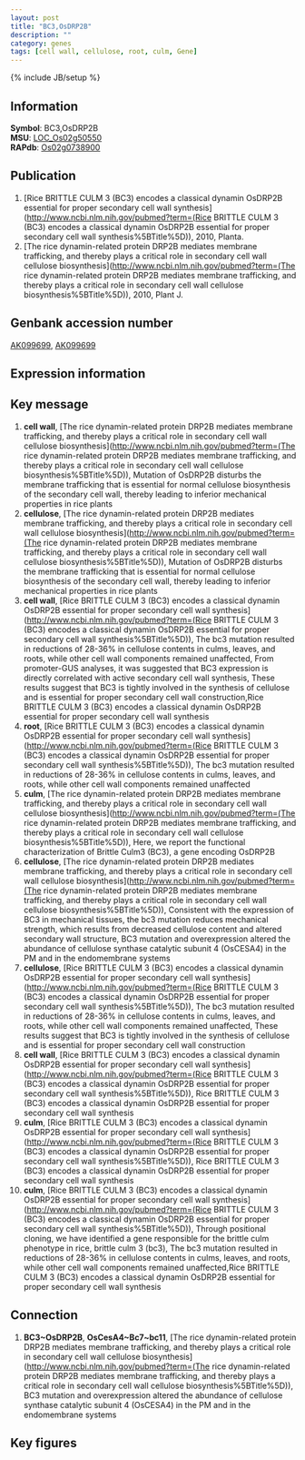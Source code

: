 ```yaml
---
layout: post
title: "BC3,OsDRP2B"
description: ""
category: genes
tags: [cell wall, cellulose, root, culm, Gene]
---
```

{% include JB/setup %}

## Information
__Symbol__: BC3,OsDRP2B  
__MSU__: [LOC_Os02g50550](http://rice.plantbiology.msu.edu/cgi-bin/ORF_infopage.cgi?orf=LOC_Os02g50550)  
__RAPdb__: [Os02g0738900](http://rapdb.dna.affrc.go.jp/viewer/gbrowse_details/irgsp1?name=Os02g0738900)  

## Publication
1. [Rice BRITTLE CULM 3 (BC3) encodes a classical dynamin OsDRP2B essential for proper secondary cell wall synthesis](http://www.ncbi.nlm.nih.gov/pubmed?term=(Rice BRITTLE CULM 3 (BC3) encodes a classical dynamin OsDRP2B essential for proper secondary cell wall synthesis%5BTitle%5D)), 2010, Planta.
2. [The rice dynamin-related protein DRP2B mediates membrane trafficking, and thereby plays a critical role in secondary cell wall cellulose biosynthesis](http://www.ncbi.nlm.nih.gov/pubmed?term=(The rice dynamin-related protein DRP2B mediates membrane trafficking, and thereby plays a critical role in secondary cell wall cellulose biosynthesis%5BTitle%5D)), 2010, Plant J.

## Genbank accession number
[AK099699](http://www.ncbi.nlm.nih.gov/nuccore/AK099699), [AK099699](http://www.ncbi.nlm.nih.gov/nuccore/AK099699)

## Expression information

## Key message
1. __cell wall__, [The rice dynamin-related protein DRP2B mediates membrane trafficking, and thereby plays a critical role in secondary cell wall cellulose biosynthesis](http://www.ncbi.nlm.nih.gov/pubmed?term=(The rice dynamin-related protein DRP2B mediates membrane trafficking, and thereby plays a critical role in secondary cell wall cellulose biosynthesis%5BTitle%5D)),  Mutation of OsDRP2B disturbs the membrane trafficking that is essential for normal cellulose biosynthesis of the secondary cell wall, thereby leading to inferior mechanical properties in rice plants
2. __cellulose__, [The rice dynamin-related protein DRP2B mediates membrane trafficking, and thereby plays a critical role in secondary cell wall cellulose biosynthesis](http://www.ncbi.nlm.nih.gov/pubmed?term=(The rice dynamin-related protein DRP2B mediates membrane trafficking, and thereby plays a critical role in secondary cell wall cellulose biosynthesis%5BTitle%5D)),  Mutation of OsDRP2B disturbs the membrane trafficking that is essential for normal cellulose biosynthesis of the secondary cell wall, thereby leading to inferior mechanical properties in rice plants
3. __cell wall__, [Rice BRITTLE CULM 3 (BC3) encodes a classical dynamin OsDRP2B essential for proper secondary cell wall synthesis](http://www.ncbi.nlm.nih.gov/pubmed?term=(Rice BRITTLE CULM 3 (BC3) encodes a classical dynamin OsDRP2B essential for proper secondary cell wall synthesis%5BTitle%5D)),  The bc3 mutation resulted in reductions of 28-36% in cellulose contents in culms, leaves, and roots, while other cell wall components remained unaffected, From promoter-GUS analyses, it was suggested that BC3 expression is directly correlated with active secondary cell wall synthesis, These results suggest that BC3 is tightly involved in the synthesis of cellulose and is essential for proper secondary cell wall construction,Rice BRITTLE CULM 3 (BC3) encodes a classical dynamin OsDRP2B essential for proper secondary cell wall synthesis
4. __root__, [Rice BRITTLE CULM 3 (BC3) encodes a classical dynamin OsDRP2B essential for proper secondary cell wall synthesis](http://www.ncbi.nlm.nih.gov/pubmed?term=(Rice BRITTLE CULM 3 (BC3) encodes a classical dynamin OsDRP2B essential for proper secondary cell wall synthesis%5BTitle%5D)),  The bc3 mutation resulted in reductions of 28-36% in cellulose contents in culms, leaves, and roots, while other cell wall components remained unaffected
5. __culm__, [The rice dynamin-related protein DRP2B mediates membrane trafficking, and thereby plays a critical role in secondary cell wall cellulose biosynthesis](http://www.ncbi.nlm.nih.gov/pubmed?term=(The rice dynamin-related protein DRP2B mediates membrane trafficking, and thereby plays a critical role in secondary cell wall cellulose biosynthesis%5BTitle%5D)),  Here, we report the functional characterization of Brittle Culm3 (BC3), a gene encoding OsDRP2B
6. __cellulose__, [The rice dynamin-related protein DRP2B mediates membrane trafficking, and thereby plays a critical role in secondary cell wall cellulose biosynthesis](http://www.ncbi.nlm.nih.gov/pubmed?term=(The rice dynamin-related protein DRP2B mediates membrane trafficking, and thereby plays a critical role in secondary cell wall cellulose biosynthesis%5BTitle%5D)),  Consistent with the expression of BC3 in mechanical tissues, the bc3 mutation reduces mechanical strength, which results from decreased cellulose content and altered secondary wall structure, BC3 mutation and overexpression altered the abundance of cellulose synthase catalytic subunit 4 (OsCESA4) in the PM and in the endomembrane systems
7. __cellulose__, [Rice BRITTLE CULM 3 (BC3) encodes a classical dynamin OsDRP2B essential for proper secondary cell wall synthesis](http://www.ncbi.nlm.nih.gov/pubmed?term=(Rice BRITTLE CULM 3 (BC3) encodes a classical dynamin OsDRP2B essential for proper secondary cell wall synthesis%5BTitle%5D)),  The bc3 mutation resulted in reductions of 28-36% in cellulose contents in culms, leaves, and roots, while other cell wall components remained unaffected, These results suggest that BC3 is tightly involved in the synthesis of cellulose and is essential for proper secondary cell wall construction
8. __cell wall__, [Rice BRITTLE CULM 3 (BC3) encodes a classical dynamin OsDRP2B essential for proper secondary cell wall synthesis](http://www.ncbi.nlm.nih.gov/pubmed?term=(Rice BRITTLE CULM 3 (BC3) encodes a classical dynamin OsDRP2B essential for proper secondary cell wall synthesis%5BTitle%5D)), Rice BRITTLE CULM 3 (BC3) encodes a classical dynamin OsDRP2B essential for proper secondary cell wall synthesis
9. __culm__, [Rice BRITTLE CULM 3 (BC3) encodes a classical dynamin OsDRP2B essential for proper secondary cell wall synthesis](http://www.ncbi.nlm.nih.gov/pubmed?term=(Rice BRITTLE CULM 3 (BC3) encodes a classical dynamin OsDRP2B essential for proper secondary cell wall synthesis%5BTitle%5D)), Rice BRITTLE CULM 3 (BC3) encodes a classical dynamin OsDRP2B essential for proper secondary cell wall synthesis
10. __culm__, [Rice BRITTLE CULM 3 (BC3) encodes a classical dynamin OsDRP2B essential for proper secondary cell wall synthesis](http://www.ncbi.nlm.nih.gov/pubmed?term=(Rice BRITTLE CULM 3 (BC3) encodes a classical dynamin OsDRP2B essential for proper secondary cell wall synthesis%5BTitle%5D)),  Through positional cloning, we have identified a gene responsible for the brittle culm phenotype in rice, brittle culm 3 (bc3), The bc3 mutation resulted in reductions of 28-36% in cellulose contents in culms, leaves, and roots, while other cell wall components remained unaffected,Rice BRITTLE CULM 3 (BC3) encodes a classical dynamin OsDRP2B essential for proper secondary cell wall synthesis

## Connection
1. __BC3~OsDRP2B__, __OsCesA4~Bc7~bc11__, [The rice dynamin-related protein DRP2B mediates membrane trafficking, and thereby plays a critical role in secondary cell wall cellulose biosynthesis](http://www.ncbi.nlm.nih.gov/pubmed?term=(The rice dynamin-related protein DRP2B mediates membrane trafficking, and thereby plays a critical role in secondary cell wall cellulose biosynthesis%5BTitle%5D)),  BC3 mutation and overexpression altered the abundance of cellulose synthase catalytic subunit 4 (OsCESA4) in the PM and in the endomembrane systems

## Key figures


